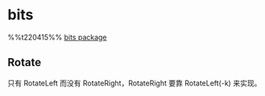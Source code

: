# bits
%%t220415%%
[bits package](https://pkg.go.dev/math/bits@go1.18.1)

## Rotate
只有 RotateLeft 而没有 RotateRight，RotateRight 要靠 RotateLeft(-k) 来实现。